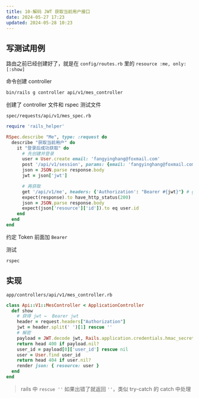 ```yaml
---
title: 10-解码 JWT 获取当前用户接口
date: 2024-05-27 17:23
updated: 2024-05-28 10:23
---
```


## 写测试用例

路由之前已经创建好了，就是在 `config/routes.rb` 里的 `resource :me, only: [:show]`

命令创建 controller

```sh
bin/rails g controller api/v1/mes_controller
```

创建了 controller 文件和 rspec 测试文件

`spec/requests/api/v1/mes_spec.rb`

```rb
require 'rails_helper'

RSpec.describe "Me", type: :request do
  describe "获取当前用户" do
    it "登录后成功获取" do
      # 先创建并登录
      user = User.create email: 'fangyinghang@foxmail.com'
      post '/api/v1/session', params: {email: 'fangyinghang@foxmail.com', code: '123456'}
      json = JSON.parse response.body
      jwt = json['jwt']

      # 再获取
      get '/api/v1/me', headers: {'Authorization': "Bearer #{jwt}"} # get 时设置 header
      expect(response).to have_http_status(200)
      json = JSON.parse response.body
      expect(json['resource']['id']).to eq user.id
    end
  end
end
```

约定 Token 前面加 `Bearer `

测试

```sh
rspec
```

## 实现

`app/controllers/api/v1/mes_controller.rb`

```rb
class Api::V1::MesController < ApplicationController
  def show
    # 获得 jwt ←  Bearer jwt
    header = request.headers["Authorization"]
    jwt = header.split(' ')[1] rescue ''
    # 解密
    payload = JWT.decode jwt, Rails.application.credentials.hmac_secret, true, { algorithm: 'HS256' } rescue nil
    return head 400 if payload.nil?
    user_id = payload[0]['user_id'] rescue nil
    user = User.find user_id
    return head 404 if user.nil?
    render json: { resource: user }
  end
end
```

> rails 中 `rescue ''` 如果出错了就返回 `''`，类似 try-catch 的 catch 中处理
